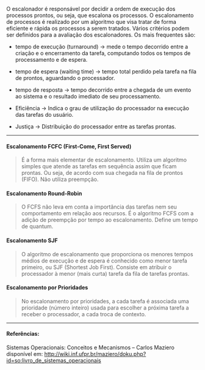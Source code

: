 O escalonador é responsável por decidir a ordem de execução dos processos prontos, ou seja, que escalona os processos. O escalonamento de processos é realizado por um algoritmo que visa tratar de forma eficiente e rápida os processos a serem tratados. Vários critérios podem ser definidos para a avaliação dos escalonadores. Os mais frequentes são:

* tempo de execução (turnaround) → mede o tempo decorrido entre a criação e o encerramento da tarefa, computando todos os tempos de processamento e de espera.

* tempo de espera (waiting time) → tempo total perdido pela tarefa na fila de prontos, aguardando o processador.

* tempo de resposta → tempo decorrido entre a chegada de um evento ao sistema e o resultado imediato de seu processamento.

* Eficiência → Indica o grau de utilização do processador na execução das tarefas do usuário.

* Justiça → Distribuição do processador entre as tarefas prontas.

------

#### Escalonamento FCFC (First-Come, First Served)

> É a forma mais elementar de escalonamento. Utiliza um algoritmo simples que atende as tarefas em sequência assim que ficam prontas. Ou seja, de acordo com sua chegada na fila de prontos (FIFO). Não utiliza preempção.

#### Escalonamento Round-Robin

> O FCFS não leva em conta a importância das tarefas nem seu comportamento em relação aos recursos. É o algoritmo FCFS com a adição de preempção por tempo ao escalonamento. Define um tempo de quantum.

#### Escalonamento SJF

> O algoritmo de escalonamento que proporciona os menores tempos médios de execução e de espera é conhecido como menor tarefa primeiro, ou SJF (Shortest Job First). Consiste em atribuir o processador à menor (mais curta) tarefa da fila de tarefas prontas.

#### Escalonamento por Prioridades

> No escalonamento por prioridades, a cada tarefa é associada uma prioridade (número inteiro) usada para escolher a próxima tarefa a receber o processador, a cada troca de contexto.

------

#### Referências:

Sistemas Operacionais: Conceitos e Mecanismos – Carlos Maziero disponível em: <http://wiki.inf.ufpr.br/maziero/doku.php?id=so:livro_de_sistemas_operacionais>
